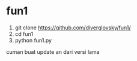 # fun1

1. git clone https://github.com/diverglovsky/fun1/
2. cd fun1
3. python fun1.py

cuman buat update an dari versi lama

